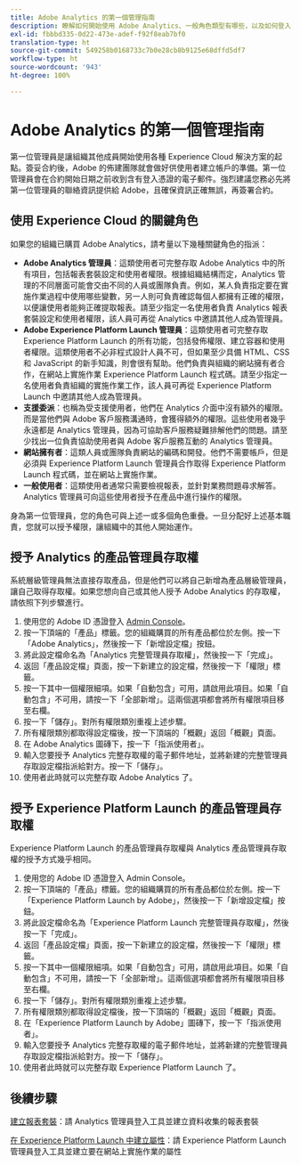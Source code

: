 ```yaml
---
title: Adobe Analytics 的第一個管理指南
description: 瞭解如何開始使用 Adobe Analytics、一般角色類型有哪些，以及如何登入 UI。
exl-id: fbbbd335-0d22-473e-adef-f92f8eab7bf0
translation-type: ht
source-git-commit: 549258b0168733c7b0e28cb8b9125e68dffd5df7
workflow-type: ht
source-wordcount: '943'
ht-degree: 100%

---
```


# Adobe Analytics 的第一個管理指南

第一位管理員是讓組織其他成員開始使用各種 Experience Cloud 解決方案的起點。簽妥合約後，Adobe 的佈建團隊就會做好供使用者建立帳戶的準備。第一位管理員會在合約開始日期之前收到含有登入憑證的電子郵件。強烈建議您務必先將第一位管理員的聯絡資訊提供給 Adobe，且確保資訊正確無誤，再簽署合約。

## 使用 Experience Cloud 的關鍵角色

如果您的組織已購買 Adobe Analytics，請考量以下幾種關鍵角色的指派：

* **Adobe Analytics 管理員**：這類使用者可完整存取 Adobe Analytics 中的所有項目，包括報表套裝設定和使用者權限。根據組織結構而定，Analytics 管理的不同層面可能會交由不同的人員或團隊負責。例如，某人負責指定要在實施作業過程中使用哪些變數，另一人則可負責確認每個人都擁有正確的權限，以便讓使用者能夠正確提取報表。請至少指定一名使用者負責 Analytics 報表套裝設定和使用者權限，該人員可再從 Analytics 中邀請其他人成為管理員。
* **Adobe Experience Platform Launch 管理員**：這類使用者可完整存取 Experience Platform Launch 的所有功能，包括發佈權限、建立容器和使用者權限。這類使用者不必非程式設計人員不可，但如果至少具備 HTML、CSS 和 JavaScript 的新手知識，則會很有幫助。他們負責與組織的網站擁有者合作，在網站上實施作業 Experience Platform Launch 程式碼。請至少指定一名使用者負責組織的實施作業工作，該人員可再從 Experience Platform Launch 中邀請其他人成為管理員。
* **支援委派**：也稱為受支援使用者，他們在 Analytics 介面中沒有額外的權限。而是當他們與 Adobe 客戶服務溝通時，會獲得額外的權限。這些使用者幾乎永遠都是 Analytics 管理員，因為可協助客戶服務疑難排解他們的問題。請至少找出一位負責協助使用者與 Adobe 客戶服務互動的 Analytics 管理員。
* **網站擁有者**：這類人員或團隊負責網站的編碼和開發。他們不需要帳戶，但是必須與 Experience Platform Launch 管理員合作取得 Experience Platform Launch 程式碼，並在網站上實施作業。
* **一般使用者**：這類使用者通常只需要檢視報表，並針對業務問題尋求解答。Analytics 管理員可向這些使用者授予在產品中進行操作的權限。

身為第一位管理員，您的角色可與上述一或多個角色重疊。一旦分配好上述基本職責，您就可以授予權限，讓組織中的其他人開始運作。

## 授予 Analytics 的產品管理員存取權

系統層級管理員無法直接存取產品，但是他們可以將自己新增為產品層級管理員，讓自己取得存取權。如果您想向自己或其他人授予 Adobe Analytics 的存取權，請依照下列步驟進行。

1. 使用您的 Adobe ID 憑證登入 [Admin Console](https://adminconsole.adobe.com/)。
1. 按一下頂端的「產品」標籤。您的組織購買的所有產品都位於左側。按一下「Adobe Analytics」，然後按一下「新增設定檔」按鈕。
1. 將此設定檔命名為「Analytics 完整管理員存取權」，然後按一下「完成」。
1. 返回「產品設定檔」頁面，按一下新建立的設定檔，然後按一下「權限」標籤。
1. 按一下其中一個權限細項。如果「自動包含」可用，請啟用此項目。如果「自動包含」不可用，請按一下「全部新增」。這兩個選項都會將所有權限項目移至右欄。
1. 按一下「儲存」。對所有權限類別重複上述步驟。
1. 所有權限類別都取得設定檔後，按一下頂端的「概觀」返回「概觀」頁面。
1. 在 Adobe Analytics 圖磚下，按一下「指派使用者」。
1. 輸入您要授予 Analytics 完整存取權的電子郵件地址，並將新建的完整管理員存取設定檔指派給對方。按一下「儲存」。
1. 使用者此時就可以完整存取 Adobe Analytics 了。

## 授予 Experience Platform Launch 的產品管理員存取權

Experience Platform Launch 的產品管理員存取權與 Analytics 產品管理員存取權的授予方式幾乎相同。

1. 使用您的 Adobe ID 憑證登入 Admin Console。
1. 按一下頂端的「產品」標籤。您的組織購買的所有產品都位於左側。按一下「Experience Platform Launch by Adobe」，然後按一下「新增設定檔」按鈕。
1. 將此設定檔命名為「Experience Platform Launch 完整管理員存取權」，然後按一下「完成」。
1. 返回「產品設定檔」頁面，按一下新建立的設定檔，然後按一下「權限」標籤。
1. 按一下其中一個權限細項。如果「自動包含」可用，請啟用此項目。如果「自動包含」不可用，請按一下「全部新增」。這兩個選項都會將所有權限項目移至右欄。
1. 按一下「儲存」。對所有權限類別重複上述步驟。
1. 所有權限類別都取得設定檔後，按一下頂端的「概觀」返回「概觀」頁面。
1. 在「Experience Platform Launch by Adobe」圖磚下，按一下「指派使用者」。
1. 輸入您要授予 Analytics 完整存取權的電子郵件地址，並將新建的完整管理員存取設定檔指派給對方。按一下「儲存」。
1. 使用者此時就可以完整存取 Experience Platform Launch 了。

## 後續步驟

[建立報表套裝](/help/admin/c-manage-report-suites/c-new-report-suite/t-create-a-report-suite.md)：請 Analytics 管理員登入工具並建立資料收集的報表套裝

[在 Experience Platform Launch 中建立屬性](/help/implement/launch/create-analytics-property.md)：請 Experience Platform Launch 管理員登入工具並建立要在網站上實施作業的屬性
